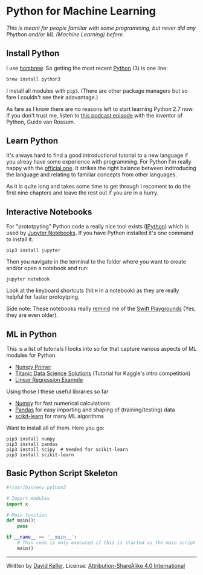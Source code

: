 # Python for Machine Learning

_This is meant for people familiar with some programming, but never did any Phython and/or ML (Machine Learning) before._

## Install Python

I use [hombrew](https://brew.sh). So getting the most recent [Python](https://www.python.org) (3) is one line:

```bash
brew install python3
```

I install all modules with `pip3`. (There are other package managers but so fare I couldn't see their adavantage.)

As fare as I know there are no reasons left to start learning Python 2.7 now. If you don't trust me, listen to [this podcast episode](https://talkpython.fm/episodes/show/100/python-past-present-and-future-with-guido-van-rossum) with the inventor of Python, Guido van Rossum.

## Learn Python

It's always hard to find a good introductional tutorial to a new language if you alreay have some experience with programming. For Python I'm really happy with the [official one](https://docs.python.org/3/tutorial/index.html). It strikes the right balance between indtroducing the language and relating to familiar concepts from other languages.

As it is quite long and takes some time to get through I recoment to do the first nine chapters and leave the rest out if you are in a hurry.

## Interactive Notebooks

For "prototpyting" Python code a really nice tool exists ([IPython](http://ipython.org)) which is used by [Jupyter Notebooks](https://jupyter.org). If you have Python installed it's one command to install it.

```shell
pip3 install jupyter
```

Then you navigate in the terminal to the folder where you want to create and/or open a notebook and run:

```shell
jupyter notebook
```

Look at the keyboard shortcuts (hit `H` in a notebook) as they are really helpful for faster protoytping.

Side note: These notebooks really [remind](https://twitter.com/fossil12/status/844228444225454080) me of the [Swift Playgrounds](https://developer.apple.com/swift/playgrounds/) (Yes, they are even older).

## ML in Python

This is a list of tutorials I looks into so for that capture various aspects of ML modules for Python.

- [Numpy Primer](https://github.com/dalab/lecture_cil_public/blob/master/exercises/ex1/npprimer.ipynb)
- [Titanic Data Science Solutions](https://www.kaggle.com/startupsci/titanic/titanic-data-science-solutions) (Tutorial for Kaggle's intro competition)
- [Linear Regression Example](http://scikit-learn.org/stable/auto_examples/linear_model/plot_ols.html)

Using those I these useful libraries so far

- [Numpy](http://www.numpy.org) for fast numerical calculations
- [Pandas](http://pandas.pydata.org) for easy importing and shaping of (training/testing) data
- [scikit-learn](http://scikit-learn.org) for many ML algorithms

Want to install all of them. Here you go:

```shell
pip3 install numpy
pip3 install pandas
pip3 install scipy 	# Needed for scikit-learn
pip3 install scikit-learn
```

## Basic Python Script Skeleton

```python
#!/usr/bin/env python3

# Import modules
import x

# Main function
def main():
    pass

if __name__ == '__main__':
    # This code is only executed if this is started as the main script
    main()
```

***

Written by [David Keller](https://davidkeller.me). License: [Attribution-ShareAlike 4.0 International](https://creativecommons.org/licenses/by-sa/4.0/)